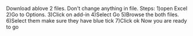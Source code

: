 Download ablove 2 files.
Don't change anything in file.
Steps:
1)open Excel
2)Go to Options.
3)Click on add-in 
4)Select Go
5)Browse the both files.
6)Select them make sure they have blue tick 
7)Click ok 
Now you are ready to go 
